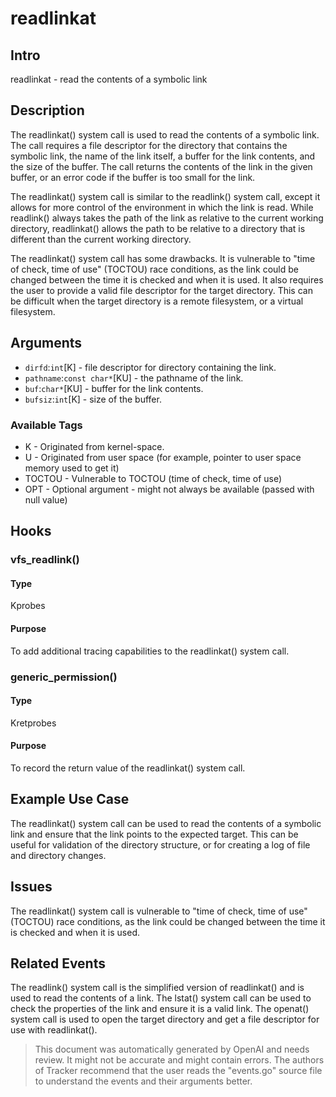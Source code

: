 
# readlinkat

## Intro
readlinkat - read the contents of a symbolic link

## Description
The readlinkat() system call is used to read the contents of a symbolic link. The call requires a file descriptor for the directory that contains the symbolic link, the name of the link itself, a buffer for the link contents, and the size of the buffer. The call returns the contents of the link in the given buffer, or an error code if the buffer is too small for the link.

The readlinkat() system call is similar to the readlink() system call, except it allows for more control of the environment in which the link is read. While readlink() always takes the path of the link as relative to the current working directory, readlinkat() allows the path to be relative to a directory that is different than the current working directory. 

The readlinkat() system call has some drawbacks. It is vulnerable to "time of check, time of use" (TOCTOU) race conditions, as the link could be changed between the time it is checked and when it is used. It also requires the user to provide a valid file descriptor for the target directory. This can be difficult when the target directory is a remote filesystem, or a virtual filesystem.

## Arguments
* `dirfd`:`int`[K] - file descriptor for directory containing the link.
* `pathname`:`const char*`[KU] - the pathname of the link.
* `buf`:`char*`[KU] - buffer for the link contents. 
* `bufsiz`:`int`[K] - size of the buffer.

### Available Tags
* K - Originated from kernel-space.
* U - Originated from user space (for example, pointer to user space memory used to get it)
* TOCTOU - Vulnerable to TOCTOU (time of check, time of use)
* OPT - Optional argument - might not always be available (passed with null value)

## Hooks
### vfs_readlink()
#### Type
Kprobes
#### Purpose
To add additional tracing capabilities to the readlinkat() system call.

### generic_permission()
#### Type
Kretprobes
#### Purpose
To record the return value of the readlinkat() system call.

## Example Use Case
The readlinkat() system call can be used to read the contents of a symbolic link and ensure that the link points to the expected target. This can be useful for validation of the directory structure, or for creating a log of file and directory changes.

## Issues
The readlinkat() system call is vulnerable to "time of check, time of use" (TOCTOU) race conditions, as the link could be changed between the time it is checked and when it is used. 

## Related Events
The readlink() system call is the simplified version of readlinkat() and is used to read the contents of a link. The lstat() system call can be used to check the properties of the link and ensure it is a valid link. The openat() system call is used to open the target directory and get a file descriptor for use with readlinkat().

> This document was automatically generated by OpenAI and needs review. It might
> not be accurate and might contain errors. The authors of Tracker recommend that
> the user reads the "events.go" source file to understand the events and their
> arguments better.
